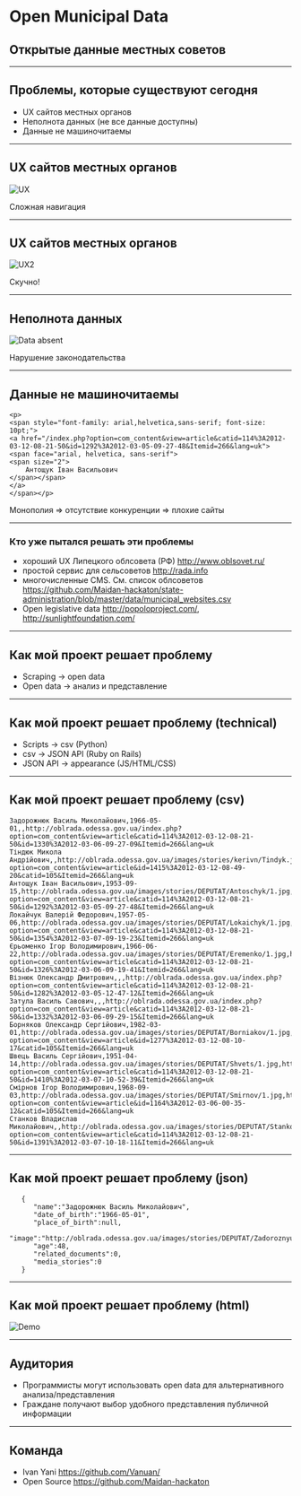 # Open Municipal Data
## Открытые данные местных советов

---

## Проблемы, которые существуют сегодня

* UX сайтов местных органов
* Неполнота данных (не все данные доступны)
* Данные не машиночитаемы

---


## UX сайтов местных органов

![UX](/open-munic-data-presentation/ux.png)

Сложная навигация

---

## UX сайтов местных органов

![UX2](/open-munic-data-presentation/ux2.png)

Скучно!

---

## Неполнота данных

![Data absent](/open-munic-data-presentation/data_absent.png)

Нарушение законодательства

---

## Данные не машиночитаемы

	<p>
	<span style="font-family: arial,helvetica,sans-serif; font-size: 10pt;">
	<a href="/index.php?option=com_content&view=article&catid=114%3A2012-03-12-08-21-50&id=1292%3A2012-03-05-09-27-48&Itemid=266&lang=uk">
	<span face="arial, helvetica, sans-serif">
	<span size="2">
		Антощук Іван Васильович
	</span></span>
	</a>
	</span></p>

Монополия => отсутствие конкуренции => плохие сайты

---

### Кто уже пытался решать эти проблемы

* хороший UX Липецкого облсовета (РФ) http://www.oblsovet.ru/
* простой сервис для сельсоветов http://rada.info 
* многочисленные CMS. См. список облсоветов https://github.com/Maidan-hackaton/state-administration/blob/master/data/municipal_websites.csv
* Open legislative data http://popoloproject.com/, http://sunlightfoundation.com/

---

## Как мой проект решает проблему

* Scraping -> open data
* Open data -> анализ и представление

---

## Как мой проект решает проблему (technical)

* Scripts -> csv (Python)
* csv -> JSON API (Ruby on Rails)
* JSON API -> appearance (JS/HTML/CSS)

---

## Как мой проект решает проблему (csv)

	Задорожнюк Василь Миколайович,1966-05-01,,http://oblrada.odessa.gov.ua/index.php?option=com_content&view=article&catid=114%3A2012-03-12-08-21-50&id=1330%3A2012-03-06-09-27-09&Itemid=266&lang=uk
	Тіндюк Микола Андрійович,,http://oblrada.odessa.gov.ua/images/stories/kerivn/Tindyk.jpg,http://oblrada.odessa.gov.ua/index.php?option=com_content&view=article&id=1415%3A2012-03-12-08-49-20&catid=105&Itemid=266&lang=uk
	Антощук Іван Васильович,1953-09-15,http://oblrada.odessa.gov.ua/images/stories/DEPUTAT/Antoschyk/1.jpg,http://oblrada.odessa.gov.ua/index.php?option=com_content&view=article&catid=114%3A2012-03-12-08-21-50&id=1292%3A2012-03-05-09-27-48&Itemid=266&lang=uk
	Локайчук Валерій Федорович,1957-05-06,http://oblrada.odessa.gov.ua/images/stories/DEPUTAT/Lokaichyk/1.jpg,http://oblrada.odessa.gov.ua/index.php?option=com_content&view=article&catid=114%3A2012-03-12-08-21-50&id=1354%3A2012-03-07-09-19-23&Itemid=266&lang=uk
	Єрьоменко Ігор Володимирович,1966-06-22,http://oblrada.odessa.gov.ua/images/stories/DEPUTAT/Eremenko/1.jpg,http://oblrada.odessa.gov.ua/index.php?option=com_content&view=article&catid=114%3A2012-03-12-08-21-50&id=1326%3A2012-03-06-09-19-41&Itemid=266&lang=uk
	Візнюк Олександр Дмитрович,,,http://oblrada.odessa.gov.ua/index.php?option=com_content&view=article&catid=114%3A2012-03-12-08-21-50&id=1282%3A2012-03-05-12-47-12&Itemid=266&lang=uk
	Затула Василь Савович,,,http://oblrada.odessa.gov.ua/index.php?option=com_content&view=article&catid=114%3A2012-03-12-08-21-50&id=1332%3A2012-03-06-09-29-15&Itemid=266&lang=uk
	Борняков Олександр Сергійович,1982-03-01,http://oblrada.odessa.gov.ua/images/stories/DEPUTAT/Borniakov/1.jpg,http://oblrada.odessa.gov.ua/index.php?option=com_content&view=article&id=1277%3A2012-03-12-08-10-17&catid=105&Itemid=266&lang=uk
	Швець Василь Сергійович,1951-04-14,http://oblrada.odessa.gov.ua/images/stories/DEPUTAT/Shvets/1.jpg,http://oblrada.odessa.gov.ua/index.php?option=com_content&view=article&catid=114%3A2012-03-12-08-21-50&id=1410%3A2012-03-07-10-52-39&Itemid=266&lang=uk
	Смірнов Ігор Володимирович,1968-09-03,http://oblrada.odessa.gov.ua/images/stories/DEPUTAT/Smirnov/1.jpg,http://oblrada.odessa.gov.ua/index.php?option=com_content&view=article&id=1164%3A2012-03-06-00-35-12&catid=105&Itemid=266&lang=uk
	Станков Владислав Миколайович,,http://oblrada.odessa.gov.ua/images/stories/DEPUTAT/Stankov/1.jpg,http://oblrada.odessa.gov.ua/index.php?option=com_content&view=article&catid=114%3A2012-03-12-08-21-50&id=1391%3A2012-03-07-10-18-11&Itemid=266&lang=uk


---

## Как мой проект решает проблему (json)


	   {
	      "name":"Задорожнюк Василь Миколайович",
	      "date_of_birth":"1966-05-01",
	      "place_of_birth":null,
	      "image":"http://oblrada.odessa.gov.ua/images/stories/DEPUTAT/Zadoroznyuk/1.jpg",
	      "age":48,
	      "related_documents":0,
	      "media_stories":0
	   }


---

## Как мой проект решает проблему (html)

![Demo](/open-munic-data-presentation/demo.png)

---

## Аудитория

* Программисты могут использовать open data для альтернативного анализа/представления
* Граждане получают выбор удобного представления публичной информации

---

## Команда

* Ivan Yani https://github.com/Vanuan/
* Open Source https://github.com/Maidan-hackaton

